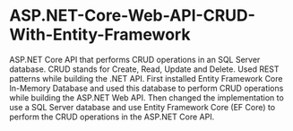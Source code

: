 # ASP.NET-Core-Web-API-CRUD-With-Entity-Framework
ASP.NET Core API that performs CRUD operations in an SQL Server database. CRUD stands for Create, Read, Update and Delete.
Used REST patterns while building the .NET API. First installed Entity Framework Core In-Memory Database and 
used this database to perform CRUD operations while building the ASP.NET Web API.
Then changed the implementation to use a SQL Server database and use Entity Framework Core (EF Core)
to perform the CRUD operations in the ASP.NET Core API.
